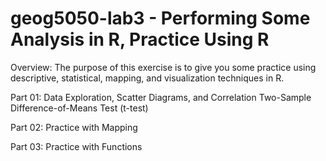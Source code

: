 # geog5050-lab3 - Performing Some Analysis in R, Practice Using R

Overview: The purpose of this exercise is to give you some practice using descriptive, statistical, mapping,
and visualization techniques in R.

Part 01: Data Exploration, Scatter Diagrams, and Correlation
Two-Sample Difference-of-Means Test (t-test)

Part 02: Practice with Mapping

Part 03: Practice with Functions
